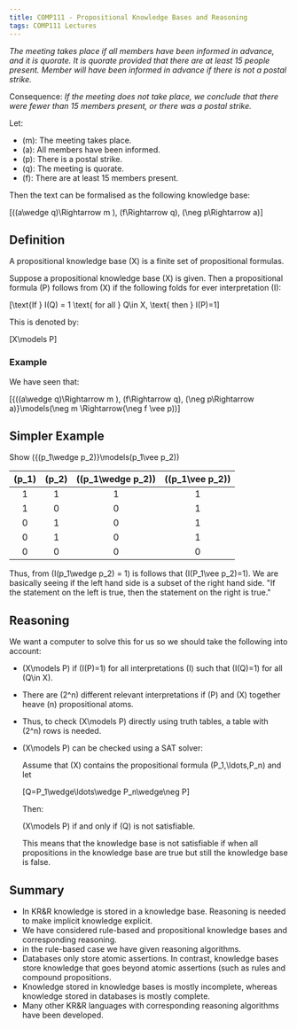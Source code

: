 ```yaml
---
title: COMP111 - Propositional Knowledge Bases and Reasoning
tags: COMP111 Lectures
---
```

*The meeting takes place if all members have been informed in advance, and it is quorate. It is quorate provided that there are at least 15 people present. Member will have been informed in advance if there is not a postal strike.*

Consequence: *If the meeting does not take place, we conclude that there were fewer than 15 members present, or there was a postal strike.*

Let: 

* \(m\): The meeting takes place.
* \(a\): All members have been informed.
* \(p\): There is a postal strike.
* \(q\): The meeting is quorate.
* \(f\): There are at least 15 members present.

Then the text can be formalised as the following knowledge base:

\[((a\wedge q)\Rightarrow m ), (f\Rightarrow q), (\neg p\Rightarrow a)\]

## Definition
A propositional knowledge base \(X\) is a finite set of propositional formulas. 

Suppose a propositional knowledge base \(X\) is given. Then a propositional formula \(P\) follows from \(X\) if the following folds for ever interpretation \(I\):

\[\text{If } I(Q) = 1 \text{ for all } Q\in X, \text{ then } I(P)=1\]

This is denoted by:

\[X\models P\]

### Example
We have seen that:

\[\{((a\wedge q)\Rightarrow m ), (f\Rightarrow q), (\neg p\Rightarrow a)\}\models(\neg m \Rightarrow(\neg f \vee p))\]

## Simpler Example
Show \(\{(p_1\wedge p_2)\}\models(p_1\vee p_2)\)

| \(p_1\) | \(p_2\) | \((p_1\wedge p_2)\) | \((p_1\vee p_2)\) |
| :-: | :-: | :-: | :-: |
| 1 | 1 | 1 | 1 |
| 1 | 0 | 0 | 1|
| 0 | 1 | 0 | 1| 
| 0 | 1 | 0 | 1|
| 0 | 0 | 0 | 0| 

Thus, from \(I(p_1\wedge p_2) = 1\) is follows that \(I(P_1\vee p_2)=1\). We are basically seeing if the left hand side is a subset of the right hand side. "If the statement on the left is true, then the statement on the right is true."

## Reasoning 
We want a computer to solve this for us so we should take the following into account:

* \(X\models P\) if \(I(P)=1\) for all interpretations \(I\) such that \(I(Q)=1\) for all \(Q\in X\).
* There are \(2^n\) different relevant interpretations if \(P\) and \(X\) together heave \(n\) propositional atoms.
* Thus, to check \(X\models P\) directly using truth tables, a table with \(2^n\) rows is needed.
* \(X\models P\) can be checked using a SAT solver:

	Assume that \(X\) contains the propositional formula \(P_1,\ldots,P_n\) and let
	
	\[Q=P_1\wedge\ldots\wedge P_n\wedge\neg P\]
	
	Then:
	
	\(X\models P\) if and only if \(Q\) is not satisfiable.
	
	This means that the knowledge base is not satisfiable if when all propositions in the knowledge base are true but still the knowledge base is false.
	
## Summary
* In KR&R knowledge is stored in a knowledge base. Reasoning is needed to make implicit knowledge explicit.
* We have considered rule-based and propositional knowledge bases and corresponding reasoning.
* in the rule-based case we have given reasoning algorithms.
* Databases only store atomic assertions. In contrast, knowledge bases store knowledge that goes beyond atomic assertions (such as rules and compound propositions.
* Knowledge stored in knowledge bases is mostly incomplete, whereas knowledge stored in databases is mostly complete.
* Many other KR&R languages with corresponding reasoning algorithms have been developed.
